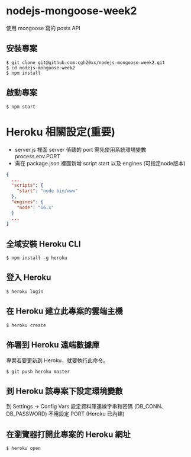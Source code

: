 # nodejs-mongoose-week2
使用 mongoose 寫的 posts API

## 安裝專案
```
$ git clone git@github.com:cgh20xx/nodejs-mongoose-week2.git
$ cd nodejs-mongoose-week2
$ npm install
```

## 啟動專案
```
$ npm start
```

# Heroku 相關設定(重要)
- server.js 裡面 server 偵聽的 port 需先使用系統環境變數 process.env.PORT
- 需在 package.json 裡面新增 script start 以及 engines (可指定node版本)
```json
{
  ...
  "scripts": {
    "start": "node bin/www"
  },
  "engines": {
    "node": "16.x"
  }
  ...
}
```
## 全域安裝 Heroku CLI
```
$ npm install -g heroku
```

## 登入 Heroku
```
$ heroku login
```
## 在 Heroku 建立此專案的雲端主機
```
$ heroku create
```

## 佈署到 Heroku 遠端數據庫
專案若要更新到 Heroku，就要執行此命令。
```
$ git push heroku master 
```

## 到 Heroku 該專案下設定環境變數
到 Settings -> Config Vars 設定資料庫連線字串和密碼 (DB_CONN、DB_PASSWORD)
不用設定 PORT (Heroku 已內建)

## 在瀏覽器打開此專案的 Heroku 網址
```
$ heroku open
```